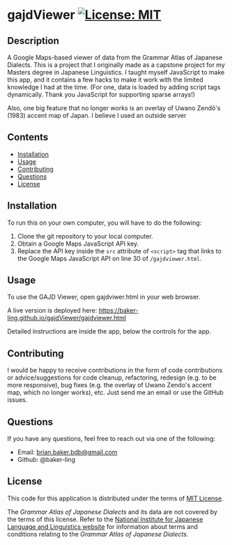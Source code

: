 # gajdViewer [![License: MIT](https://img.shields.io/badge/License-MIT-yellow.svg)](https://opensource.org/licenses/MIT)

## Description

A Google Maps-based viewer of data from the Grammar Atlas of Japanese Dialects.
This is a project that I originally made as a capstone project for my Masters degree in Japanese Linguistics. I taught myself JavaScript to make this app, and it contains a few hacks to make it work with the limited knowledge I had at the time. (For one, data is loaded by adding script tags dynamically. Thank you JavaScript for supporting sparse arrays!)

Also, one big feature that no longer works is an overlay of Uwano Zendō's (1983) accent map of Japan. I believe I used an outside server

## Contents

- [Installation](#installation)
- [Usage](#usage)
- [Contributing](#contributing)
- [Questions](#questions)
- [License](#license)

## Installation

To run this on your own computer, you will have to do the following:

1. Clone the git repository to your local computer.
2. Obtain a Google Maps JavaScript API key.
3. Replace the API key inside the `src` attribute of `<script>` tag that links to the Google Maps JavaScript API on line 30 of `/gajdviewer.html`.

## Usage

To use the GAJD Viewer, open gajdviwer.html in your web browser.

A live version is deployed here: https://baker-ling.github.io/gajdViewer/gajdviewer.html

Detailed instructions are inside the app, below the controls for the app.

## Contributing

I would be happy to receive contributions in the form of code contributions or advice/suggestions for code cleanup, refactoring, redesign (e.g. to be more responsive), bug fixes (e.g. the overlay of Uwano Zendo's accent map, which no longer works), etc. Just send me an email or use the GitHub issues.

## Questions

If you have any questions, feel free to reach out via one of the following:

- Email: [brian.baker.bdb@gmail.com](mailto:brian.baker.bdb@gmail.com)
- Github: @baker-ling

## License

This code for this application is distributed under the terms of [MIT License](./LICENSE).

The _Grammar Atlas of Japanese Dialects_ and its data are not covered by the terms of this license. Refer to the [National Institute for Japanese Language and Linguistics website](https://www2.ninjal.ac.jp/hogen/dp/dp_index.html) for information about terms and conditions relating to the _Grammar Atlas of Japanese Dialects_.
